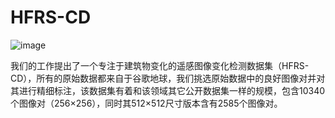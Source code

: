 # HFRS-CD
![image](https://github.com/user-attachments/assets/df53f228-df89-401e-a67f-6b552645eea0)

我们的工作提出了一个专注于建筑物变化的遥感图像变化检测数据集（HFRS-CD），所有的原始数据都来自于谷歌地球，我们挑选原始数据中的良好图像对并对其进行精细标注，该数据集有着和该领域其它公开数据集一样的规模，包含10340个图像对（256×256），同时其512×512尺寸版本含有2585个图像对。

